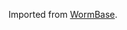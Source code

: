 [//]: # (Created by ./bin/manage_files.pl from ./species/Caenorhabditis_remanei/PRJNA53967/Caenorhabditis_remanei_PRJNA53967.annotation.html on Thu Jun 11 13:43:42 2020)
Imported from [WormBase](https://www.wormbase.org/).
